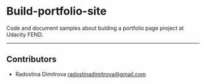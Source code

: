 # Build-portfolio-site

Code and document samples about bulding a portfolio page project at Udacity FEND.

---

## Contributors
- Radostina Dimitrova <radostinadimitrova@gmail.com>
